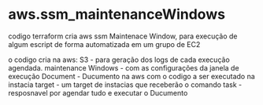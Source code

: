 # aws.ssm_maintenanceWindows

codigo terraform cria aws ssm Maintenace Window, para execução de algum escript de forma automatizada em um grupo de EC2

o codigo cria na aws:
 S3 - para geração dos logs de cada execução agendada.
 maintenance Windows - com as configurações da janela de execução
 Document - Ducumento na aws com o codigo a ser executado na instacia
 target - um target de instacias que receberão o comando
 task -  resposnavel por agendar tudo e executar o Ducumento